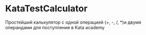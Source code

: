 # KataTestCalculator
Простейший калькулятор с одной операцией (+, -, /, *)и двумя операндами для поступления в Kata academy
